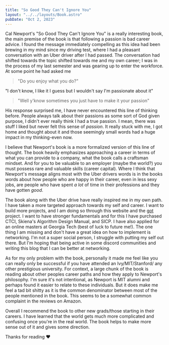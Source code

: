 ```yaml
---
title: "So Good They Can't Ignore You"
layout: "../../layouts/Book.astro"
pubDate: "Oct 2, 2023"
---
```


Cal Newport's "So Good They Can't Ignore You" is a really interesting book, the main premise of the book is that
following a passion is bad career advice. I found the message immediately compelling as this idea had been brewing
in my mind since my driving test, where I had a pleasant conversation with an Uber driver after I had passed. The conversation had shifted towards the topic shifted towards me and my own career; I was in the process of my last semester
and was gearing up to enter the workforce. At some point he had asked me
> "Do you enjoy what you do?"

"I don't know, I like it I guess but I wouldn't say I'm passionate about it"

> "Well y'know sometimes you just have to make it your passion"

His response surprised me, I have never encountered this line of thinking before. People always talk about their passions
as some sort of God given purpose, I didn't ever really think I had a true passion. I mean, there was stuff I liked 
but never felt this sense of *passion*. It really stuck with me, I got home and thought about it and those seemingly
small words had a huge impact in my thinking-even now.

I believe that Newport's book is a more formalized version of this line of thought. The book heavily emphasizes
approaching a career in terms of what you can provide to a company, what the book calls a craftsman mindset.
And for you to be valuable to an employer (maybe the world?) you must possess rare and valuable skills (career capital).
Where I think that Newport's message aligns most with the Uber drivers words is in the books words about how people 
who are happy in their career, even in less sexy jobs, are people who have spent *a lot* of time in their professions 
and they have gotten *good*.

The book along with the Uber drive have really inspired me in my own path. I have taken a more targeted approach
towards my self and career. I want to build more projects, and I am doing so through this website and the 
[got](https://adinlukas.xyz/blog/got_day_one/) project. I want to have stronger fundamentals and for this I have 
purchased CTCI, Skiena's Algorithm Design Manual, and SICP. I have also applied for an online masters at Georgia 
Tech (best of luck to future me!). The one thing I am missing and don't have a great idea on how to implement is 
networking. I'm not a super social person, I struggle with putting my self out there. But I'm hoping that being
active in some discord communities and writing this blog that I can be better at networking.

As for my only problem with the book, personally it made me feel like you can really only be successful if you have
attended an Ivy/MIT/Stanford/ any other prestigious university. For context, a large chunk of the book is reading
about other peoples career paths and how they apply to Newport's philosophy. I'm sure it's not intentional, as
Newport is MIT alumni and perhaps found it easier to relate to these individuals. But it does make me feel a tad bit 
shitty as it is the common denominator between most of the people mentioned in the book. This seems to be a somewhat
common complaint in the reviews on Amazon.

Overall I recommend the book to other new grads/those starting in their careers. I have learned that the world gets 
much more complicated and confusing once you're in the real world. The book helps to make more sense out of it and gives
some direction. 

Thanks for reading ❤️
